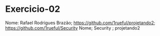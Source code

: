 # Exercicio-02

Nome:
Rafael Rodrigues Brazão; https://github.com/1rueful/projetando2; https://github.com/1rueful/Security
Nome; Security ; projetando2 
